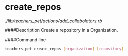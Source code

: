# create_repos

*./lib/teachers_pet/actions/add_collabolators.rb*

####Description
Create a repository in a Organization.

####Command line
```bash
teachers_pet create_repos [organization] [repository] 
```